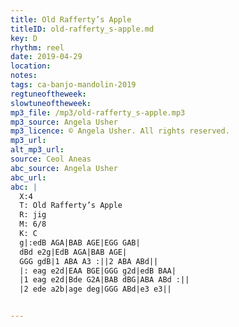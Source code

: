 ```yaml
---
title: Old Rafferty’s Apple
titleID: old-rafferty_s-apple.md
key: D
rhythm: reel
date: 2019-04-29
location:
notes:
tags: ca-banjo-mandolin-2019
regtuneoftheweek:
slowtuneoftheweek:
mp3_file: /mp3/old-rafferty_s-apple.mp3
mp3_source: Angela Usher
mp3_licence: © Angela Usher. All rights reserved.
mp3_url:
alt_mp3_url:
source: Ceol Aneas
abc_source: Angela Usher
abc_url:
abc: |
  X:4
  T: Old Rafferty’s Apple
  R: jig
  M: 6/8
  K: C
  g|:edB AGA|BAB AGE|EGG GAB|
  dBd e2g|EdB AGA|BAB AGE|
  GGG gdB|1 ABA A3 :||2 ABA ABd||
  |: eag e2d|EAA BGE|GGG g2d|edB BAA|
  |1 eag e2d|Bde G2A|BAB dBG|ABA ABd :||
  |2 ede a2b|age deg|GGG ABd|e3 e3||


---
```

